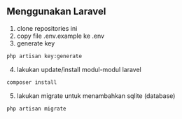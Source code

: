 ## Menggunakan Laravel
1. clone repositories ini
2. copy file .env.example ke .env
3. generate key
```bash
php artisan key:generate
```
4. lakukan update/install modul-modul laravel
```bash
composer install
```
5. lakukan migrate untuk menambahkan sqlite (database)
```bash
php artisan migrate
```
